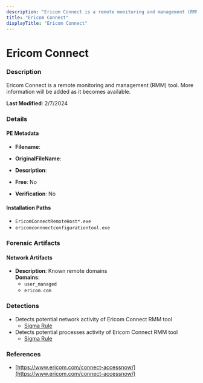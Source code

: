 ```yaml
---
description: "Ericom Connect is a remote monitoring and management (RMM) tool. More information will be added as it becomes available."
title: "Ericom Connect"
displayTitle: "Ericom Connect"
---
```




# Ericom Connect


### Description

Ericom Connect is a remote monitoring and management (RMM) tool. More information will be added as it becomes available.



**Last Modified**: 2/7/2024

### Details


#### PE Metadata
- **Filename**: 
- **OriginalFileName**: 
- **Description**: 


- **Free**: No

- **Verification**: No




#### Installation Paths
- `EricomConnectRemoteHost*.exe`
- `ericomconnnectconfigurationtool.exe`

### Forensic Artifacts




#### Network Artifacts
- **Description**: Known remote domains
<br/>**Domains**:
    - `user_managed`
    - `ericom.com`


### Detections
- Detects potential network activity of Ericom Connect RMM tool
  - [Sigma Rule](https://github.com/magicsword-io/LOLRMM/blob/main/detections/sigma/ericom_connect_network_sigma.yml)
- Detects potential processes activity of Ericom Connect RMM tool
  - [Sigma Rule](https://github.com/magicsword-io/LOLRMM/blob/main/detections/sigma/ericom_connect_processes_sigma.yml)

### References
- [https://www.ericom.com/connect-accessnow/](https://www.ericom.com/connect-accessnow/)


